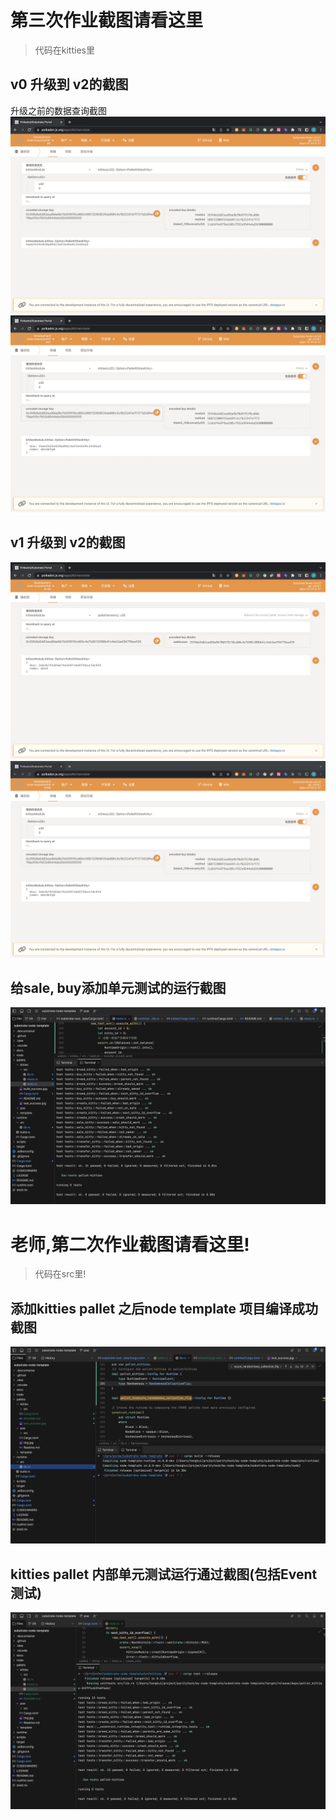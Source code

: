# 第三次作业截图请看这里
> 代码在kitties里

## v0 升级到 v2的截图
升级之前的数据查询截图
![](./v0_to_v2_v0.jpg)
![](./v0_to_v2_v2.jpg)

## v1 升级到 v2的截图
![](./v1_to_v2_v1.jpg)
![](./v1_to_v2_v2.jpg)

## 给sale, buy添加单元测试的运行截图
![](./test_for_sale_and_buy.jpg)

# 老师,第二次作业截图请看这里!

> 代码在src里!

## 添加kitties pallet 之后node template 项目编译成功截图
![](./build_success.jpg)

## kitties pallet 内部单元测试运行通过截图(包括Event测试)
![](./test_success.jpg)